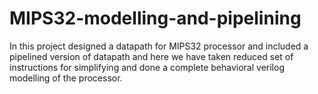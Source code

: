 # MIPS32-modelling-and-pipelining
In this project designed a datapath for MIPS32 processor and included a pipelined version of datapath and here we have taken reduced set of instructions for simplifying and done a complete behavioral verilog modelling of the processor.
